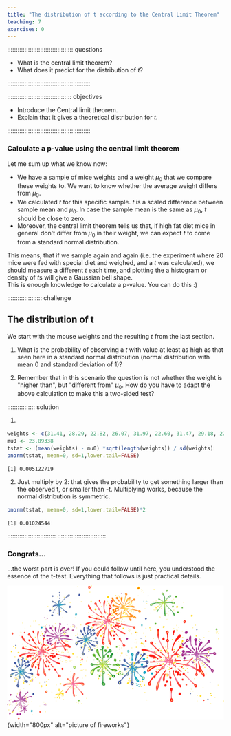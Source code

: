 ```yaml
---
title: "The distribution of t according to the Central Limit Theorem"
teaching: 7
exercises: 0
---
```


:::::::::::::::::::::::::::::::::::::: questions 

- What is the central limit theorem?
- What does it predict for the distribution of $t$?

::::::::::::::::::::::::::::::::::::::::::::::::

::::::::::::::::::::::::::::::::::::: objectives

- Introduce the Central limit theorem.
- Explain that it gives a theoretical distribution for $t$.

::::::::::::::::::::::::::::::::::::::::::::::::


### Calculate a p-value using the central limit theorem

Let me sum up what we know now:  

- We have a sample of mice weights and a weight $\mu_0$ that we compare these weights to. We want to know whether the average weight differs from $\mu_0$.  
- We calculated $t$ for this specific sample. $t$ is a scaled difference between sample mean and $\mu_0$. In case the sample mean is the same as $\mu_0$, $t$ should be close to zero.  
- Moreover, the central limit theorem tells us that, if high fat diet mice in general don't differ from $\mu_0$ in their weight, we can expect $t$ to come from a standard normal distribution.  

This means, that if we sample again and again (i.e. the experiment where 20 mice were fed with special diet and weighed, and a $t$ was calculated), we should measure a different $t$ each time, and plotting the a histogram or density of $t$s will give a Gaussian bell shape.  
This is enough knowledge to calculate a p-value. You can do this :) 


:::::::::::::::::::: challenge

## The distribution of t

We start with the mouse weights and the resulting $t$ from the last section. 

1. What is the probability of observing a $t$ with value at least as high as that seen here in a standard normal distribution (normal distribution with mean 0 and standard deviation of 1)?

2. Remember that in this scenario the question is not whether the weight is "higher than", but "different from" $\mu_0$. How do you have to adapt the above calculation to make this a two-sided test?

:::::::::::::::: solution

1. 


```r
weights <- c(31.41, 28.29, 22.82, 26.07, 31.97, 22.60, 31.47, 29.18, 22.98, 23.26, 23.48, 20.88, 28.44, 30.34, 23.14, 22.80, 24.47, 39.73, 25.71, 22.74)
mu0 <- 23.89338
tstat <- (mean(weights) - mu0) *sqrt(length(weights)) / sd(weights) 
pnorm(tstat, mean=0, sd=1,lower.tail=FALSE)
```

```{.output}
[1] 0.005122719
```

2. Just multiply by 2: that gives the probability to get something larger than the observed t, or smaller than -t. Multiplying works, because the normal distribution is symmetric.

```r
pnorm(tstat, mean=0, sd=1,lower.tail=FALSE)*2
```

```{.output}
[1] 0.01024544
```


::::::::::::::::::::::::::::
::::::::::::::::::::::::::::



### Congrats... 

...the worst part is over! If you could follow until here, you understood the essence of the t-test. Everything that follows is just practical details. 

![](fig/celebrate_pngwing.com.png){width="800px" alt="picture of fireworks"}

